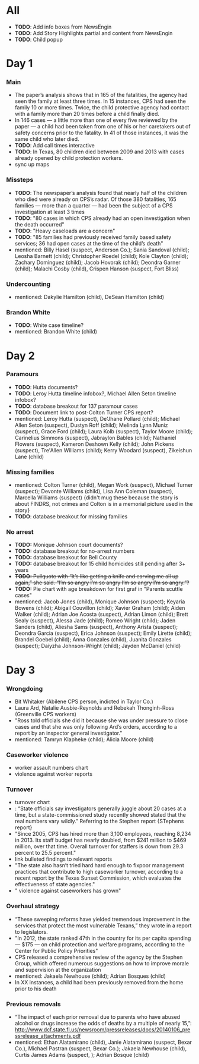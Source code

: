 # All
- **TODO**: Add info boxes from NewsEngin
- **TODO**: Add Story Highlights partial and content from NewsEngin
- **TODO**: Child popup

# Day 1

### Main
- The paper’s analysis shows that in 165 of the fatalities, the agency had seen the family at least three times. In 15 instances, CPS had seen the family 10 or more times. Twice, the child protective agency had contact with a family more than 20 times before a child finally died.
- In 146 cases — a little more than one of every five reviewed by the paper — a child had been taken from one of his or her caretakers out of safety concerns prior to the fatality. In 41 of those instances, it was the same child who later died.
- **TODO**: Add call times interactive
- **TODO**: In Texas, 80 children died between 2009 and 2013 with cases already opened by child protection workers.
- sync up maps

### Missteps
- **TODO**: The newspaper’s analysis found that nearly half of the children who died were already on CPS’s radar. Of those 380 fatalities, 165 families — more than a quarter — had been the subject of a CPS investigation at least 3 times
- **TODO**: "80 cases in which CPS already had an open investigation when the death occurred"
- **TODO**: "Heavy caseloads are a concern"
- **TODO**: "85 families had previously received family based safety services; 36 had open cases at the time of the child’s death"
- mentioned: Billy Hasel (suspect, Anderson Co.); Sania Sandoval (child); Leosha Barnett (child); Christopher Roedel (child); Kole Clayton (child); Zachary Dominguez (child); Jacob Hovorak (child); Deondra Garner (child); Malachi Cosby (child),  Crispen Hanson (suspect, Fort Bliss)

### Undercounting
- mentioned: Dakylie Hamilton (child), DeSean Hamilton (child)

### Brandon White
- **TODO**: White case timeline?
- mentioned: Brandon White (child)

# Day 2

### Paramours
- **TODO**: Hutta documents?
- **TODO**: Leroy Hutta timeline infobox?, Michael Allen Seton timeline infobox?
- **TODO**: database breakout for 137 paramour cases
- **TODO**: Document link to post-Colton Turner CPS report?
- mentioned: Leroy Hutta (suspect), De'Jhane Pollard (child); Michael Allen Seton (suspect), Dustyn Roff (child); Melinda Lynn Muniz (suspect), Grace Ford (child); Laura Kolb (suspect), Taylor Moore (child); Carinelius Simmons (suspect), Jabraylon Bables (child); Nathaniel Flowers (suspect), Kameron Deshown Kelly (child); John Pickens (suspect), Tre'Allen Williams (child); Kerry Woodard (suspect), Zikeishun Lane (child)

### Missing families
- mentioned: Colton Turner (child), Megan Work (suspect), Michael Turner (suspect); Devonte Williams (child), Lisa Ann Coleman (suspect), Marcella Williams (suspect) {didn't mug these because the story is about FINDRS, not crimes and Colton is in a memorial picture used in the story}
- **TODO**: database breakout for missing families

### No arrest
- **TODO:** Monique Johnson court documents?
- **TODO:** database breakout for no-arrest numbers
- **TODO:** database breakout for Bell County
- **TODO:** database breakout for 15 child homicides still pending after 3+ years
- ~~**TODO:** Pullquote with “It’s like getting a knife and carving me all up again,” she said. “I’m so angry I’m so angry I’m so angry I’m so angry.”?~~
- **TODO:** Pie chart with age breakdown for first graf in "Parents scuttle cases"
- mentioned: Jacob Jones (child), Monique Johnson (suspect); Keyaria Bowens (child); Abigail Couvillon (child); Xavier Graham (child); Aiden Walker (child); Adrian Joe Acosta (suspect), Adrian Limon (child); Brett Sealy (suspect), Alessa Jade (child); Romeo Wright (child); Jaden Sanders (child), Aliesha Sams (suspect), Anthony Arista (suspect); Deondra Garcia (suspect), Erica Johnson (suspect); Emily Lirette (child); Brandel Goebel (child); Anna Gonzales (child), Juanita Gonzales (suspect); Daiyzha Johnson-Wright (child); Jayden McDaniel (child)

# Day 3

### Wrongdoing
- Bit Whitaker (Abilene CPS person, indicted in Taylor Co.)
- Laura Ard, Natalie Ausbie-Reynolds and Rebekah Thonginh-Ross (Greenville CPS workers)
- "Ross told officials she did it because she was under pressure to close cases and that she was only following Ard’s orders, according to a report by an inspector general investigator."
- mentioned: Tamryn Klapheke (child); Alicia Moore (child)

### Caseworker violence
- worker assault numbers chart
- violence against worker reports

### Turnover
- turnover chart
- : “State officials say investigators generally juggle about 20 cases at a time, but a state-commissioned study recently showed stated that the real numbers vary wildly.” Referring to the Stephen report {STephens report}
- "Since 2005, CPS has hired more than 3,100 employees, reaching 8,234 in 2013. Its staff budget has nearly doubled, from $241 million to $469 million, over that time. Overall turnover for staffers is down from 29.3 percent to 25.5 percent."
- link bulleted findings to relevant reports
- "The state also hasn’t tried hard hard enough to fixpoor management practices that contribute to high caseworker turnover, according to a recent report by the Texas Sunset Commission, which evaluates the effectiveness of state agencies."
- " violence against caseworkers has grown"

### Overhaul strategy
- “These sweeping reforms have yielded tremendous improvement in the services that protect the most vulnerable Texans,” they wrote in a report to legislators.
- "In 2012, the state ranked 47th in the country for its per capita spending — $175 — on child protection and welfare programs, according to the Center for Public Policy Priorities"
- CPS released a comprehensive review of the agency by the Stephen Group, which offered numerous suggestions on how to improve morale and supervision at the organization
- mentioned: Jakaela Newhouse (child); Adrian Bosques (child)
- In XX instances, a child had been previously removed from the home prior to his death

### Previous removals
- “The impact of each prior removal due to parents who have abused alcohol or drugs increase the odds of deaths by a multiple of nearly 15,”: http://www.dcf.state.fl.us/newsroom/pressreleases/docs/20140106_pressrelease_attachments.pdf
- mentioned: Ethan Alatamirano (child), Janie Alatamirano (suspect, Bexar Co.), Michael Pastran (suspect, Bexar Co.); Jakaela Newhouse (child), Curtis James Adams (suspect, ); Adrian Bosque (child)
